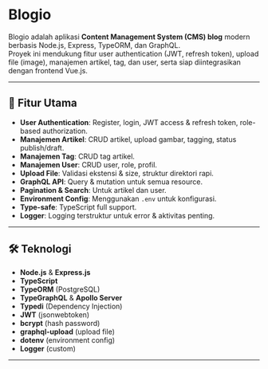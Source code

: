 # Blogio

Blogio adalah aplikasi **Content Management System (CMS) blog** modern berbasis Node.js, Express, TypeORM, dan GraphQL.  
Proyek ini mendukung fitur user authentication (JWT, refresh token), upload file (image), manajemen artikel, tag, dan user, serta siap diintegrasikan dengan frontend Vue.js.

---

## 🚀 Fitur Utama

- **User Authentication**: Register, login, JWT access & refresh token, role-based authorization.
- **Manajemen Artikel**: CRUD artikel, upload gambar, tagging, status publish/draft.
- **Manajemen Tag**: CRUD tag artikel.
- **Manajemen User**: CRUD user, role, profil.
- **Upload File**: Validasi ekstensi & size, struktur direktori rapi.
- **GraphQL API**: Query & mutation untuk semua resource.
- **Pagination & Search**: Untuk artikel dan user.
- **Environment Config**: Menggunakan `.env` untuk konfigurasi.
- **Type-safe**: TypeScript full support.
- **Logger**: Logging terstruktur untuk error & aktivitas penting.

---

## 🛠️ Teknologi

- **Node.js** & **Express.js**
- **TypeScript**
- **TypeORM** (PostgreSQL)
- **TypeGraphQL** & **Apollo Server**
- **Typedi** (Dependency Injection)
- **JWT** (jsonwebtoken)
- **bcrypt** (hash password)
- **graphql-upload** (upload file)
- **dotenv** (environment config)
- **Logger** (custom)

---


